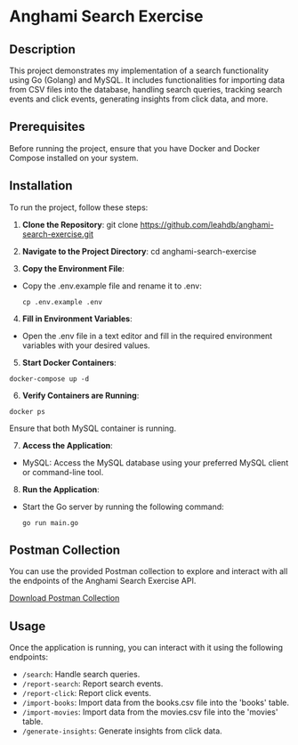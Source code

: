 # Anghami Search Exercise

## Description
This project demonstrates my implementation of a search functionality using Go (Golang) and MySQL. It includes functionalities for importing data from CSV files into the database, handling search queries, tracking search events and click events, generating insights from click data, and more.
## Prerequisites
Before running the project, ensure that you have Docker and Docker Compose installed on your system.

## Installation
To run the project, follow these steps:

1. **Clone the Repository**:
git clone https://github.com/leahdb/anghami-search-exercise.git


2. **Navigate to the Project Directory**:
cd anghami-search-exercise

3. **Copy the Environment File**:
- Copy the .env.example file and rename it to .env:

  ```
  cp .env.example .env
  ```

4. **Fill in Environment Variables**:
- Open the .env file in a text editor and fill in the required environment variables with your desired values.


5. **Start Docker Containers**:
  
  ```
  docker-compose up -d
  ```


6. **Verify Containers are Running**:
  
  ```
  docker ps
  ```

Ensure that both MySQL container is running.

7. **Access the Application**:
- MySQL: Access the MySQL database using your preferred MySQL client or command-line tool.

8. **Run the Application**:
- Start the Go server by running the following command:
  ```
  go run main.go
  ```

  
## Postman Collection
You can use the provided Postman collection to explore and interact with all the endpoints of the Anghami Search Exercise API.

[Download Postman Collection](https://api.postman.com/collections/15530394-c1ca7f2f-4c7a-4144-85dd-80fa3425e1ed?access_key=)



## Usage
Once the application is running, you can interact with it using the following endpoints:
- `/search`: Handle search queries.
- `/report-search`: Report search events.
- `/report-click`: Report click events.
- `/import-books`: Import data from the books.csv file into the 'books' table.
- `/import-movies`: Import data from the movies.csv file into the 'movies' table.
- `/generate-insights`: Generate insights from click data.
